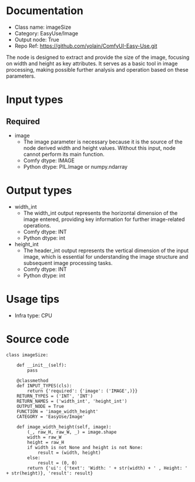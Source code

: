 # Documentation
- Class name: imageSize
- Category: EasyUse/Image
- Output node: True
- Repo Ref: https://github.com/yolain/ComfyUI-Easy-Use.git

The node is designed to extract and provide the size of the image, focusing on width and height as key attributes. It serves as a basic tool in image processing, making possible further analysis and operation based on these parameters.

# Input types
## Required
- image
    - The image parameter is necessary because it is the source of the node derived width and height values. Without this input, node cannot perform its main function.
    - Comfy dtype: IMAGE
    - Python dtype: PIL.Image or numpy.ndarray

# Output types
- width_int
    - The width_int output represents the horizontal dimension of the image entered, providing key information for further image-related operations.
    - Comfy dtype: INT
    - Python dtype: int
- height_int
    - The header_int output represents the vertical dimension of the input image, which is essential for understanding the image structure and subsequent image processing tasks.
    - Comfy dtype: INT
    - Python dtype: int

# Usage tips
- Infra type: CPU

# Source code
```
class imageSize:

    def __init__(self):
        pass

    @classmethod
    def INPUT_TYPES(cls):
        return {'required': {'image': ('IMAGE',)}}
    RETURN_TYPES = ('INT', 'INT')
    RETURN_NAMES = ('width_int', 'height_int')
    OUTPUT_NODE = True
    FUNCTION = 'image_width_height'
    CATEGORY = 'EasyUse/Image'

    def image_width_height(self, image):
        (_, raw_H, raw_W, _) = image.shape
        width = raw_W
        height = raw_H
        if width is not None and height is not None:
            result = (width, height)
        else:
            result = (0, 0)
        return {'ui': {'text': 'Width: ' + str(width) + ' , Height: ' + str(height)}, 'result': result}
```